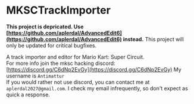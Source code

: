 # MKSCTrackImporter

**This project is depricated. Use [https://github.com/aplerdal/AdvancedEdit6](https://github.com/aplerdal/AdvancedEdit6) instead.**
This project will only be updated for critical bugfixes.

A track importer and editor for Mario Kart: Super Circuit.\
For more info join the mksc hacking discord: [https://discord.gg/C6dNp2EvGy](https://discord.gg/C6dNp2EvGy) My username is `Antimattur`\
If you would rather not use discord, you can contact me at `aplerdal2027@gmail.com`. I check my email infrequently, so don't expect as quick a response.
